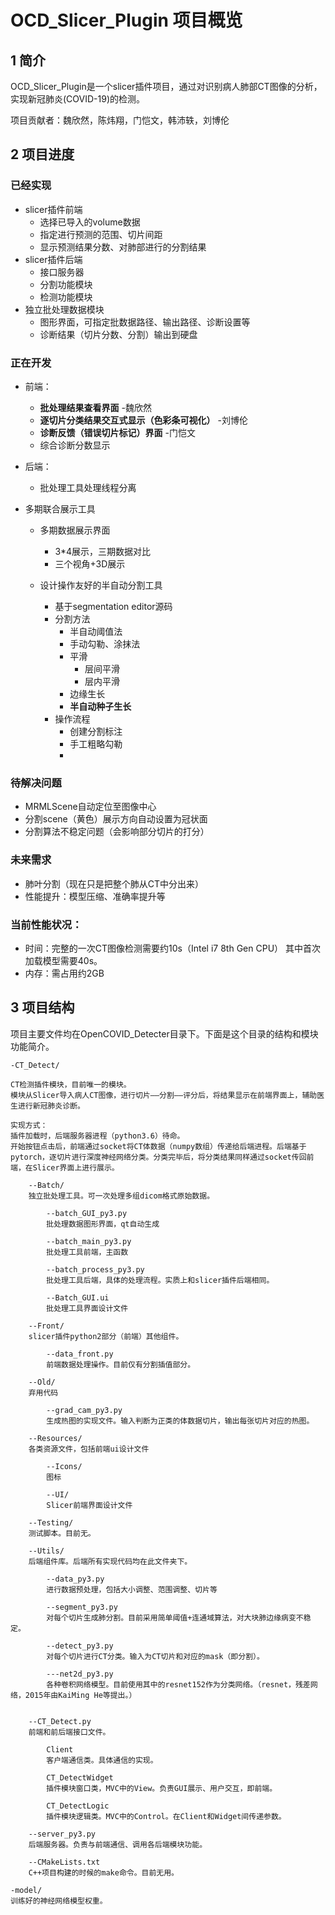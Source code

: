 # OCD_Slicer_Plugin 项目概览

## 1 简介

OCD_Slicer_Plugin是一个slicer插件项目，通过对识别病人肺部CT图像的分析，实现新冠肺炎(COVID-19)的检测。

项目贡献者：魏欣然，陈炜翔，门恺文，韩沛轶，刘博伦

## 2 项目进度

### 已经实现

+ slicer插件前端
    + 选择已导入的volume数据
    + 指定进行预测的范围、切片间距
    + 显示预测结果分数、对肺部进行的分割结果
+ slicer插件后端
    + 接口服务器
    + 分割功能模块
    + 检测功能模块
+ 独立批处理数据模块
    + 图形界面，可指定批数据路径、输出路径、诊断设置等
    + 诊断结果（切片分数、分割）输出到硬盘

### 正在开发

+ 前端：
    + **批处理结果查看界面** -魏欣然
    + **逐切片分类结果交互式显示（色彩条可视化）** -刘博伦
    + **诊断反馈（错误切片标记）界面** -门恺文
    + 综合诊断分数显示
    
+ 后端：
    + 批处理工具处理线程分离

+ 多期联合展示工具
    + 多期数据展示界面
        + 3*4展示，三期数据对比
        + 三个视角+3D展示

    + 设计操作友好的半自动分割工具
        + 基于segmentation editor源码
        + 分割方法
            + 半自动阈值法
            + 手动勾勒、涂抹法
            + 平滑
                + 层间平滑
                + 层内平滑
            + 边缘生长
            + **半自动种子生长**
        + 操作流程
            + 创建分割标注
            + 手工粗略勾勒
            + 

### 待解决问题

+ MRMLScene自动定位至图像中心
+ 分割scene（黄色）展示方向自动设置为冠状面
+ 分割算法不稳定问题（会影响部分切片的打分）

### 未来需求

+ 肺叶分割（现在只是把整个肺从CT中分出来）
+ 性能提升：模型压缩、准确率提升等

### 当前性能状况：

+ 时间：完整的一次CT图像检测需要约10s（Intel i7 8th Gen CPU）
  其中首次加载模型需要40s。
+ 内存：需占用约2GB

## 3 项目结构

项目主要文件均在OpenCOVID_Detecter目录下。下面是这个目录的结构和模块功能简介。

    -CT_Detect/

    CT检测插件模块，目前唯一的模块。
    模块从Slicer导入病人CT图像，进行切片——分割——评分后，将结果显示在前端界面上，辅助医生进行新冠肺炎诊断。

    实现方式：
    插件加载时，后端服务器进程（python3.6）待命。
    开始按钮点击后，前端通过socket将CT体数据（numpy数组）传递给后端进程。后端基于pytorch，逐切片进行深度神经网络分类。分类完毕后，将分类结果同样通过socket传回前端，在Slicer界面上进行展示。

        --Batch/
        独立批处理工具。可一次处理多组dicom格式原始数据。

            --batch_GUI_py3.py
            批处理数据图形界面，qt自动生成

            --batch_main_py3.py
            批处理工具前端，主函数

            --batch_process_py3.py
            批处理工具后端，具体的处理流程。实质上和slicer插件后端相同。

            --Batch_GUI.ui
            批处理工具界面设计文件

        --Front/
        slicer插件python2部分（前端）其他组件。

            --data_front.py
            前端数据处理操作。目前仅有分割插值部分。

        --Old/
        弃用代码

            --grad_cam_py3.py
            生成热图的实现文件。输入判断为正类的体数据切片，输出每张切片对应的热图。

        --Resources/
        各类资源文件，包括前端ui设计文件

            --Icons/
            图标

            --UI/
            Slicer前端界面设计文件

        --Testing/
        测试脚本。目前无。
        
        --Utils/
        后端组件库。后端所有实现代码均在此文件夹下。

            --data_py3.py
            进行数据预处理，包括大小调整、范围调整、切片等

            --segment_py3.py
            对每个切片生成肺分割。目前采用简单阈值+连通域算法，对大块肺边缘病变不稳定。

            --detect_py3.py
            对每个切片进行CT分类。输入为CT切片和对应的mask（即分割）。

            ---net2d_py3.py
            各种卷积网络模型。目前使用其中的resnet152作为分类网络。（resnet，残差网络，2015年由KaiMing He等提出。）

        
        --CT_Detect.py
        前端和前后端接口文件。

            Client
            客户端通信类。具体通信的实现。

            CT_DetectWidget
            插件模块窗口类，MVC中的View。负责GUI展示、用户交互，即前端。

            CT_DetectLogic
            插件模块逻辑类。MVC中的Control。在Client和Widget间传递参数。

        --server_py3.py
        后端服务器。负责与前端通信、调用各后端模块功能。       

        --CMakeLists.txt
        C++项目构建的时候的make命令。目前无用。

    -model/
    训练好的神经网络模型权重。

